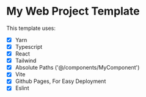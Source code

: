 # My Web Project Template

This template uses:
 - [x] Yarn
 - [x] Typescript
 - [x] React
 - [x] Tailwind
 - [x] Absolute Paths ('@/components/MyComponent')
 - [x] Vite
 - [x] Github Pages, For Easy Deployment
 - [x] Eslint

